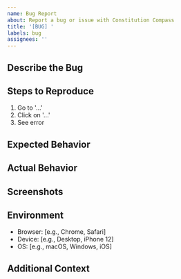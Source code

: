 ```yaml
---
name: Bug Report
about: Report a bug or issue with Constitution Compass
title: '[BUG] '
labels: bug
assignees: ''
---
```


## Describe the Bug
<!-- A clear description of what the bug is -->

## Steps to Reproduce
1. Go to '...'
2. Click on '...'
3. See error

## Expected Behavior
<!-- What you expected to happen -->

## Actual Behavior
<!-- What actually happened -->

## Screenshots
<!-- If applicable, add screenshots to help explain your problem -->

## Environment
- Browser: [e.g., Chrome, Safari]
- Device: [e.g., Desktop, iPhone 12]
- OS: [e.g., macOS, Windows, iOS]

## Additional Context
<!-- Add any other context about the problem here -->
